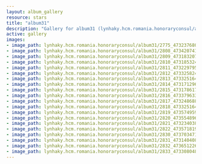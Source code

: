 ```yaml
---
layout: album_gallery
resource: stars
title: "album31"
description: "Gallery for album31 (lynhaky.hcm.romania.honoraryconsul/album31)"
active: gallery
images:
- image_path: lynhaky.hcm.romania.honoraryconsul/album31/2775_473237680_1145144426969516_8256983090918706040_n.jpg
- image_path: lynhaky.hcm.romania.honoraryconsul/album31/2808_473420741_1144624763688149_8487649451375355982_n.jpg
- image_path: lynhaky.hcm.romania.honoraryconsul/album31/2809_473183207_1144624840354808_332026610080589120_n.jpg
- image_path: lynhaky.hcm.romania.honoraryconsul/album31/2810_473185324_1144624787021480_3719184746502873509_n.jpg
- image_path: lynhaky.hcm.romania.honoraryconsul/album31/2811_473229795_1144624740354818_4122059915377654317_n.jpg
- image_path: lynhaky.hcm.romania.honoraryconsul/album31/2812_473325824_1144624807021478_1864520308516004625_n.jpg
- image_path: lynhaky.hcm.romania.honoraryconsul/album31/2813_473325164_1144624627021496_3688138190167849964_n.jpg
- image_path: lynhaky.hcm.romania.honoraryconsul/album31/2814_473171296_1144624833688142_5333308180897144160_n.jpg
- image_path: lynhaky.hcm.romania.honoraryconsul/album31/2815_473178617_1144624777021481_6340690340397898711_n.jpg
- image_path: lynhaky.hcm.romania.honoraryconsul/album31/2816_473379633_1144624390354853_2767883488910318686_n.jpg
- image_path: lynhaky.hcm.romania.honoraryconsul/album31/2817_473248688_1144624770354815_6619750073703215551_n.jpg
- image_path: lynhaky.hcm.romania.honoraryconsul/album31/2818_473325164_1144624573688168_1204758681145905007_n.jpg
- image_path: lynhaky.hcm.romania.honoraryconsul/album31/2819_473574959_1144624830354809_4560798304995576202_n.jpg
- image_path: lynhaky.hcm.romania.honoraryconsul/album31/2820_473554896_1144624817021477_752106382523852981_n.jpg
- image_path: lynhaky.hcm.romania.honoraryconsul/album31/2821_473234038_1144624750354817_7662727071656052226_n.jpg
- image_path: lynhaky.hcm.romania.honoraryconsul/album31/2822_473571819_1144624850354807_2050200993685518049_n.jpg
- image_path: lynhaky.hcm.romania.honoraryconsul/album31/2830_473703471_1144624387021520_3622020629376457152_n.jpg
- image_path: lynhaky.hcm.romania.honoraryconsul/album31/2831_473140408_1144624620354830_3684189018979192632_n.jpg
- image_path: lynhaky.hcm.romania.honoraryconsul/album31/2832_473651226_1144624413688184_1438703072840789994_n.jpg
- image_path: lynhaky.hcm.romania.honoraryconsul/album31/2833_473308048_1144624420354850_1108961058816014147_n.jpg
---
```


